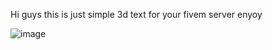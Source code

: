 Hi guys this is just simple 3d text for your fivem server enyoy


![image](https://github.com/user-attachments/assets/b934841e-4aa9-49e4-9afe-1efa07d73de3)
